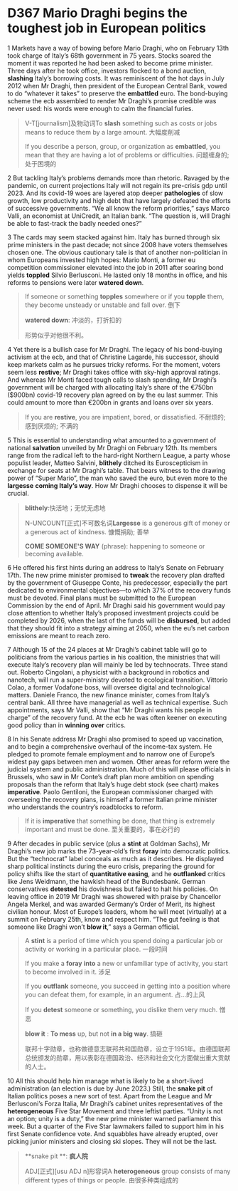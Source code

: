 # D367 Mario Draghi begins the toughest job in European politics
1 Markets have a way of bowing before Mario Draghi, who on February 13th took charge of Italy’s 68th government in 75 years. Stocks soared the moment it was reported he had been asked to become prime minister. Three days after he took office, investors flocked to a bond auction, **slashing** Italy’s borrowing costs. It was reminiscent of the hot days in July 2012 when Mr Draghi, then president of the European Central Bank, vowed to do “whatever it takes” to preserve the **embattled** euro. The bond-buying scheme the ecb assembled to render Mr Draghi’s promise credible was never used: his words were enough to calm the financial furies.

> V-T[journalism]及物动词To **slash** something such as costs or jobs means to reduce them by a large amount. 大幅度削减
>
> If you describe a person, group, or organization as **embattled**, you mean that they are having a lot of problems or difficulties. 问题缠身的; 处于困境的
>

2 But tackling Italy’s problems demands more than rhetoric. Ravaged by the pandemic, on current projections Italy will not regain its pre-crisis gdp until 2023. And its covid-19 woes are layered atop deeper **pathologies** of slow growth, low productivity and high debt that have largely defeated the efforts of successive governments. “We all know the reform priorities,” says Marco Valli, an economist at UniCredit, an Italian bank. “The question is, will Draghi be able to fast-track the badly needed ones?”

3 The cards may seem stacked against him. Italy has burned through six prime ministers in the past decade; not since 2008 have voters themselves chosen one. The obvious cautionary tale is that of another non-politician in whom Europeans invested high hopes: Mario Monti, a former eu competition commissioner elevated into the job in 2011 after soaring bond yields **toppled** Silvio Berlusconi. He lasted only 18 months in office, and his reforms to pensions were later **watered down**.

> If someone or something **topples** somewhere or if you **topple** them, they become unsteady or unstable and fall over. 倒下
>
> **watered down**: 冲淡的，打折扣的
>
> 形势似乎对他很不利。
>

4 Yet there is a bullish case for Mr Draghi. The legacy of his bond-buying activism at the ecb, and that of Christine Lagarde, his successor, should keep markets calm as he pursues tricky reforms. For the moment, voters seem less **restive**; Mr Draghi takes office with sky-high approval ratings. And whereas Mr Monti faced tough calls to slash spending, Mr Draghi’s government will be charged with allocating Italy’s share of the €750bn ($900bn) covid-19 recovery plan agreed on by the eu last summer. This could amount to more than €200bn in grants and loans over six years.

> If you are **restive**, you are impatient, bored, or dissatisfied. 不耐烦的; 感到厌烦的; 不满的
>

5 This is essential to understanding what amounted to a government of national **salvation** unveiled by Mr Draghi on February 12th. Its members range from the radical left to the hard-right Northern League, a party whose populist leader, Matteo Salvini, **blithely** ditched its Euroscepticism in exchange for seats at Mr Draghi’s table. That bears witness to the drawing power of “Super Mario”, the man who saved the euro, but even more to the **largesse** **coming Italy’s way**. How Mr Draghi chooses to dispense it will be crucial.

> **blithely**:快活地；无忧无虑地
>
> N-UNCOUNT[正式]不可数名词**Largesse** is a generous gift of money or a generous act of kindness. 慷慨捐助; 善举
>
> **COME SOMEONE'S WAY** (phrase): happening to someone or becoming available.
>

6 He offered his first hints during an address to Italy’s Senate on February 17th. The new prime minister promised to **tweak** the recovery plan drafted by the government of Giuseppe Conte, his predecessor, especially the part dedicated to environmental objectives—to which 37% of the recovery funds must be devoted. Final plans must be submitted to the European Commission by the end of April. Mr Draghi said his government would pay close attention to whether Italy’s proposed investment projects could be completed by 2026, when the last of the funds will be **disbursed**, but added that they should fit into a strategy aiming at 2050, when the eu’s net carbon emissions are meant to reach zero.

7 Although 15 of the 24 places at Mr Draghi’s cabinet table will go to politicians from the various parties in his coalition, the ministries that will execute Italy’s recovery plan will mainly be led by technocrats. Three stand out. Roberto Cingolani, a physicist with a background in robotics and nanotech, will run a super-ministry devoted to ecological transition. Vittorio Colao, a former Vodafone boss, will oversee digital and technological matters. Daniele Franco, the new finance minister, comes from Italy’s central bank. All three have managerial as well as technical expertise. Such appointments, says Mr Valli, show that “Mr Draghi wants his people in charge” of the recovery fund. At the ecb he was often keener on executing good policy than in **winning over** critics.

8 In his Senate address Mr Draghi also promised to speed up vaccination, and to begin a comprehensive overhaul of the income-tax system. He pledged to promote female employment and to narrow one of Europe’s widest pay gaps between men and women. Other areas for reform were the judicial system and public administration. Much of this will please officials in Brussels, who saw in Mr Conte’s draft plan more ambition on spending proposals than the reform that Italy’s huge debt stock (see chart) makes **imperative**. Paolo Gentiloni, the European commissioner charged with overseeing the recovery plans, is himself a former Italian prime minister who understands the country’s roadblocks to reform.

> If it is **imperative** that something be done, that thing is extremely important and must be done. 至关重要的，事在必行的
>

9 After decades in public service (plus a **stint** at Goldman Sachs), Mr Draghi’s new job marks the 73-year-old’s first **foray** into democratic politics. But the “technocrat” label conceals as much as it describes. He displayed sharp political instincts during the euro crisis, preparing the ground for policy shifts like the start of **quantitative easing**, and he **outflanked** critics like Jens Weidmann, the hawkish head of the Bundesbank. German conservatives **detested** his dovishness but failed to halt his policies. On leaving office in 2019 Mr Draghi was showered with praise by Chancellor Angela Merkel, and was awarded Germany’s Order of Merit, its highest civilian honour. Most of Europe’s leaders, whom he will meet (virtually) at a summit on February 25th, know and respect him. “The gut feeling is that someone like Draghi won’t **blow it**,” says a German official.

> A **stint** is a period of time which you spend doing a particular job or activity or working in a particular place. 一段时间
>
> If you make a **foray** **into** a new or unfamiliar type of activity, you start to become involved in it. 涉足
>
> If you **outflank** someone, you succeed in getting into a position where you can defeat them, for example, in an argument. 占...的上风
>
> If you **detest** someone or something, you dislike them very much. 憎恶
>
> **blow it** : **To mess** up, but not **in a big way**. 搞砸
>
> 联邦十字勋章，也称做德意志联邦共和国勋章，设立于1951年。由德国联邦总统颁发的勋章，用以表彰在德国政治、经济和社会文化方面做出重大贡献的人士。
>

10 All this should help him manage what is likely to be a short-lived administration (an election is due by June 2023.) Still, the **snake pit** of Italian politics poses a new sort of test. Apart from the League and Mr Berlusconi’s Forza Italia, Mr Draghi’s cabinet unites representatives of the **heterogeneous** Five Star Movement and three leftist parties. “Unity is not an option; unity is a duty,” the new prime minister warned parliament this week. But a quarter of the Five Star lawmakers failed to support him in his first Senate confidence vote. And squabbles have already erupted, over picking junior ministers and closing ski slopes. They will not be the last.

> **snake pit **: **疯人院**
>
> ADJ[正式][usu ADJ n]形容词A **heterogeneous** group consists of many different types of things or people. 由很多种类组成的
>

